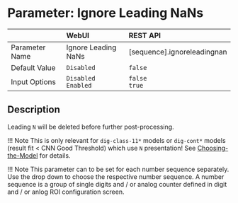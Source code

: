 # Parameter: Ignore Leading NaNs

|                   | WebUI               | REST API
|:---               |:---                 |:----
| Parameter Name    | Ignore Leading NaNs | [sequence].ignoreleadingnan
| Default Value     | `Disabled`          | `false`
| Input Options     | `Disabled`<br>`Enabled` | `false`<br>`true` 


## Description

Leading `N` will be deleted before further post-processing. 


!!! Note
    This is only relevant for `dig-class-11*` models or `dig-cont*` models 
    (result fit < CNN Good Threshold) which use `N` presentation! 
    See [Choosing-the-Model](https://jomjol.github.io/AI-on-the-edge-device-docs/Choosing-the-Model)
    for details.


!!! Note
    This parameter can to be set for each number sequence separately. 
    Use the drop down to choose the respective number sequence. 
    A number sequence is a group of single digits and / or analog counter defined in digit 
    and / or anlog ROI configuration screen.
